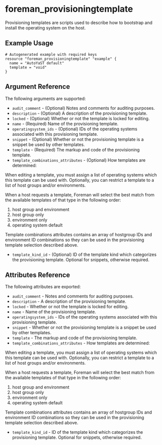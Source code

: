 
# foreman_provisioningtemplate


Provisioning templates are scripts used to describe how to bootstrap and install the operating system on the host.


## Example Usage

```
# Autogenerated example with required keys
resource "foreman_provisioningtemplate" "example" {
  name = "AutoYaST default"
  template = "void"
}
```


## Argument Reference

The following arguments are supported:

- `audit_comment` - (Optional) Notes and comments for auditing purposes.
- `description` - (Optional) A description of the provisioning template.
- `locked` - (Optional) Whether or not the template is locked for editing.
- `name` - (Required) Name of the provisioning template.
- `operatingsystem_ids` - (Optional) IDs of the operating systems associated with this provisioning template.
- `snippet` - (Optional) Whether or not the provisioning template is a snippet be used by other templates.
- `template` - (Required) The markup and code of the provisioning template.
- `template_combinations_attributes` - (Optional) How templates are determined:

When editing a template, you must assign a list of operating systems which this template can be used with.  Optionally, you can restrict a template to a list of host groups and/or environments.

When a host requests a template, Foreman will select the best match from the available templates of that type in the following order:

  1. host group and environment
  2. host group only
  3. environment only
  4. operating system default

Template combinations attributes contains an array of hostgroup IDs and environment ID combinations so they can be used in the provisioning template selection described above.
- `template_kind_id` - (Optional) ID of the template kind which categorizes the provisioning template. Optional for snippets, otherwise required.


## Attributes Reference

The following attributes are exported:

- `audit_comment` - Notes and comments for auditing purposes.
- `description` - A description of the provisioning template.
- `locked` - Whether or not the template is locked for editing.
- `name` - Name of the provisioning template.
- `operatingsystem_ids` - IDs of the operating systems associated with this provisioning template.
- `snippet` - Whether or not the provisioning template is a snippet be used by other templates.
- `template` - The markup and code of the provisioning template.
- `template_combinations_attributes` - How templates are determined:

When editing a template, you must assign a list of operating systems which this template can be used with.  Optionally, you can restrict a template to a list of host groups and/or environments.

When a host requests a template, Foreman will select the best match from the available templates of that type in the following order:

  1. host group and environment
  2. host group only
  3. environment only
  4. operating system default

Template combinations attributes contains an array of hostgroup IDs and environment ID combinations so they can be used in the provisioning template selection described above.
- `template_kind_id` - ID of the template kind which categorizes the provisioning template. Optional for snippets, otherwise required.

